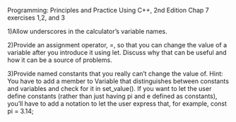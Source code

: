 Programming: Principles and Practice Using C++, 2nd Edition
Chap 7 exercises 1,2, and 3

1)Allow underscores in the calculator’s variable names.

2)Provide an assignment operator, =, so that you can change the value of a variable after you introduce it using let.
Discuss why that can be useful and how it can be a source of problems.

3)Provide named constants that you really can’t change the value of. Hint: You have to add a member to Variable that
distinguishes between constants and variables and check for it in set_value(). If you want to let the user define constants
(rather than just having pi and e defined as constants), you’ll have to add a notation to let the user express that, for
example, const pi = 3.14;